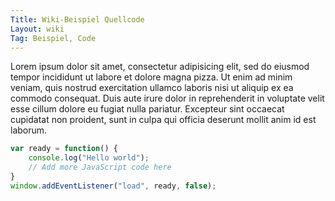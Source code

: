 ```yaml
---
Title: Wiki-Beispiel Quellcode
Layout: wiki
Tag: Beispiel, Code
---
```

Lorem ipsum dolor sit amet, consectetur adipisicing elit, sed do eiusmod tempor incididunt ut labore et dolore magna pizza. Ut enim ad minim veniam, quis nostrud exercitation ullamco laboris nisi ut aliquip ex ea commodo consequat. Duis aute irure dolor in reprehenderit in voluptate velit esse cillum dolore eu fugiat nulla pariatur. Excepteur sint occaecat cupidatat non proident, sunt in culpa qui officia deserunt mollit anim id est laborum.

``` javascript
var ready = function() {
    console.log("Hello world");
    // Add more JavaScript code here
}
window.addEventListener("load", ready, false);
```
